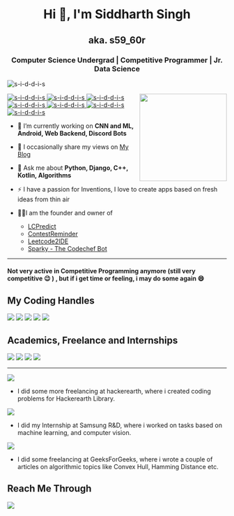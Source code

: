 <h1 align="center">Hi 👋, I'm Siddharth Singh</h1>
<h2 align="center">aka. <strong>s59_60r</strong> </h2>
<h3 align="center">Computer Science Undergrad | Competitive Programmer | Jr. Data Science</h3>


<p align="left"> <img src="https://komarev.com/ghpvc/?username=s-i-d-d-i-s" alt="s-i-d-d-i-s" /> </p>
<img align='right' src='https://user-images.githubusercontent.com/5713670/87202985-820dcb80-c2b6-11ea-9f56-7ec461c497c3.gif' width='200'>

<p align="left">
  <a href="https://github.com/s-i-d-d-i-s"> <img src="https://img.shields.io/badge/C++-lightblue.svg?style=for-the-badge&logo=cplusplus" alt="s-i-d-d-i-s" /> </a>
  <a href="https://github.com/s-i-d-d-i-s"> <img src="https://img.shields.io/badge/C-lightblue.svg?style=for-the-badge&logo=cplusplus" alt="s-i-d-d-i-s" /> </a>
  <a href="https://github.com/s-i-d-d-i-s"> <img src="https://img.shields.io/badge/Python-lightblue.svg?style=for-the-badge" alt="s-i-d-d-i-s" /> </a>
  <a href="https://github.com/s-i-d-d-i-s"> <img src="https://img.shields.io/badge/Java-lightblue.svg?style=for-the-badge" alt="s-i-d-d-i-s" /> </a>
  <a href="https://github.com/s-i-d-d-i-s"> <img src="https://img.shields.io/badge/Javascript-lightblue.svg?style=for-the-badge" alt="s-i-d-d-i-s" /> </a>
  <a href="https://github.com/s-i-d-d-i-s"> <img src="https://img.shields.io/badge/Kotlin-lightblue.svg?style=for-the-badge" alt="s-i-d-d-i-s" /> </a>
  <a href="https://github.com/s-i-d-d-i-s"> <img src="https://img.shields.io/badge/Angular-lightblue.svg?style=for-the-badge" alt="s-i-d-d-i-s" /> </a>
</p>

- 🔭 I’m currently working on **CNN and ML, Android, Web Backend, Discord Bots**

- 📝 I occasionally share my views on [My Blog](http://siddharthsingh.uno/blog)

- 💬 Ask me about **Python, Django, C++, Kotlin, Algorithms**

- ⚡ I have a passion for Inventions, I love to create apps based on fresh ideas from thin air

- 👨‍💼I am the founder and owner of
  - [LCPredict](http://lcpredict.herokuapp.com/)
  - [ContestReminder](https://discord.gg/yWdAV7nFGd)
  - [Leetcode2IDE](https://s-i-d-d-i-s.github.io/Leetcode2IDE/)
  - [Sparky - The Codechef Bot](https://discord.gg/7vzwAye2kN)

<hr>

#### Not very active in Competitive Programming anymore (still very competitive 😉 ) , but if i get time or feeling, i may do some again 😄

## My Coding Handles

<a href="https://codechef.com/users/s59_60r"><img src="https://img.shields.io/badge/Codechef-2122-yellow?style=for-the-badge"></a>
<a href="https://codeforces.com/profile/s59_60r"><img src="https://img.shields.io/badge/Codeforces-1796-rgb(0%2C0%2C255)?style=for-the-badge"></a>
<a href="https://atcoder.jp/users/s59_60r"><img src="https://img.shields.io/badge/Atcoder-1300-rgb(0%2C192%2C192)?style=for-the-badge"></a>
<a href="https://leetcode.com/s59_60r/"><img src="https://img.shields.io/badge/Leetcode-1940-ff69b4?style=for-the-badge"></a>
<a href="https://www.hackerrank.com/s5960r"><img src="https://img.shields.io/badge/Hackerrank-1835-green?style=for-the-badge"></a>

## Academics, Freelance and Internships

<span><img src="https://img.shields.io/badge/BIT_Mesra-BTECH_CSE-orange?style=for-the-badge"></span>
<span><img src="https://img.shields.io/badge/GPA-8.1/10-rgb(0%2C0%2C255)?style=for-the-badge"></span>
<span><img src="https://img.shields.io/badge/Rank_Opener_2018-cyan?style=for-the-badge"></span>
<span><img src="https://img.shields.io/badge/Recieved_Scholarship-pink?style=for-the-badge"></span>

<hr>

[![ ](https://img.shields.io/badge/HackerEarth-Apr_2021-%232C3454.svg?&style=for-the-badge&logo=HackerEarth&logoColor=Blue)](https://research.samsung.com/sri-b)
- I did some more freelancing at hackerearth, where i created coding problems for Hackerearth Library.

[![ ](https://img.shields.io/badge/Samsung-Feb_2021-blue?style=for-the-badge&logo=Samsung&logoColor=Blue)](https://research.samsung.com/sri-b)
- I did my Internship at Samsung R&D, where i worked on tasks based on machine learning, and computer vision.

[![ ](https://img.shields.io/badge/GeeksForGeeks-May_2020-Green?style=for-the-badge)](https://www.geeksforgeeks.org/)
- I did some freelancing at GeeksForGeeks, where i wrote a couple of articles on algorithmic topics like Convex Hull, Hamming Distance etc.

## Reach Me Through
[![ ](https://img.shields.io/badge/Discord-7289DA?style=for-the-badge&logo=discord&logoColor=white) ](https://pastebin.com/raw/E89k6EQF)
<!-- [![ ](https://img.shields.io/badge/LinkedIn-0077B5?style=for-the-badge&logo=linkedin&logoColor=white) ](https://www.#.com) -->


